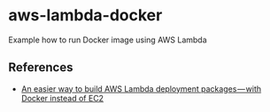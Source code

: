 # aws-lambda-docker

Example how to run Docker image using AWS Lambda

## References 

- [An easier way to build AWS Lambda deployment packages — with Docker instead of EC2](https://blog.quiltdata.com/an-easier-way-to-build-lambda-deployment-packages-with-docker-instead-of-ec2-9050cd486ba8)
